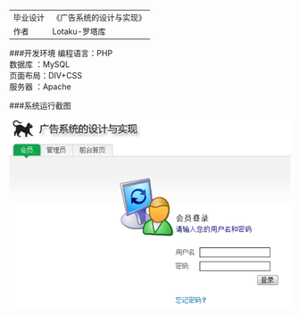 
<table>
    <tr> <td>毕业设计 <td> 《广告系统的设计与实现》</tr>
    <tr> <td>作者 <td> Lotaku-罗塔库 </tr>

</table>

###开发环境
编程语言：PHP   
数据库  ：MySQL   
页面布局：DIV+CSS   
服务器  ：Apache

###系统运行截图


![会员登录界面图](https://raw.githubusercontent.com/lotaku/skills/master/ADs-system-php/%E5%9B%BE%E7%89%87/%E3%80%80%E3%80%80%E4%BC%9A%E5%91%98%E7%99%BB%E5%BD%95%E7%95%8C%E9%9D%A2%E5%9B%BE.png)
